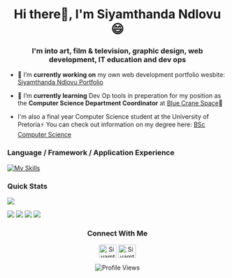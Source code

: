 <h1 align="center">Hi there👋, I'm Siyamthanda Ndlovu 😄</h1>
<h3 align="center">I'm into art, film & television, graphic design, web development, IT education and dev ops</h3>

- 🔭 I’m **currently working on** my own web development portfolio wesbite: [Siyamthanda Ndlovu Portfolio](https://siyamthanda-ndlovu.netlify.app/)

- 🌱 I’m **currently learning** Dev Op tools in preperation for my position as the **Computer Science Department Coordinator** at [Blue Crane Space](https://www.linkedin.com/company/bluecranespace/)🔭

-  I'm also a final year Computer Science student at the University of Pretoria⚡
  You can check out information on my degree here: [BSc Computer Science](https://www.up.ac.za/yearbooks/2023/EBIT-faculty/UD-programmes/view/12134001#fin)

<!--

- 👯 I’m looking to collaborate on ...
- 🤔 I’m looking for help with ...
- 💬 Ask me about ...
- 📫 How to reach me: ...
- 😄 Pronouns: ...
- ⚡ Fun fact: 
-->

<h3 align="left">Language / Framework / Application Experience</h3>

[![My Skills](https://skills.thijs.gg/icons?i=nodejs,html,css,js,ts,cpp,git,github,java,bootstrap)](https://skills.thijs.gg)



<h3 align="left">Quick Stats</h3>


![](http://github-profile-summary-cards.vercel.app/api/cards/profile-details?username=thunderain&theme=2077)

![](http://github-profile-summary-cards.vercel.app/api/cards/repos-per-language?username=thunderain&theme=2077)
![](http://github-profile-summary-cards.vercel.app/api/cards/most-commit-language?username=thunderain&theme=2077)
![](http://github-profile-summary-cards.vercel.app/api/cards/stats?username=thunderain&theme=2077)
![](http://github-profile-summary-cards.vercel.app/api/cards/productive-time?username=thunderain&theme=2077&utcOffset=8)




<h3 align="center">Connect With Me</h3>

<p align="center">
<a href="https://www.linkedin.com/in/siyamthanda-ndlovu-132271258" target="blank"><img align="center" src="https://raw.githubusercontent.com/rahuldkjain/github-profile-readme-generator/master/src/images/icons/Social/linked-in-alt.svg" alt="Siyamthanda" height="30" width="40" /></a>
<a href="https://www.behance.net/gallery/176596729/Graphic-Design-Portfolio" target="blank"> <img align="center" href="https://www.behance.net/gallery/176596729/Graphic-Design-Portfolio" src="https://raw.githubusercontent.com/rahuldkjain/github-profile-readme-generator/master/src/images/icons/Social/behance.svg" alt="Siyamthanda" height="30" width="40" /></a>
  
</p>

<div align="center">
  
![Profile Views](https://komarev.com/ghpvc/?username=thunderaine&color=pink)

</div>

